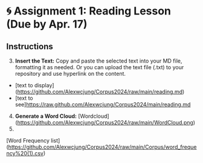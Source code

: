 
# 🌀 Assignment 1: Reading Lesson (Due by Apr. 17)

## Instructions

3. **Insert the Text:** Copy and paste the selected text into your MD file, formatting it as needed. Or you can upload the text file (.txt) to your repository and use hyperlink on the content.
+ [text to display] (https://github.com/Alexwcjung/Corpus2024/raw/main/reading.md)
+ [text to see]https://raw.github.com/Alexwcjung/Corpus2024/main/reading.md

4. **Generate a Word Cloud:** [Wordcloud] (https://github.com/Alexwcjung/Corpus2024/raw/main/WordCloud.png)
5. 

[Word Frequency list] (https://github.com/Alexwcjung/Corpus2024/raw/main/Corpus/word_frequency%20(1).csv)
